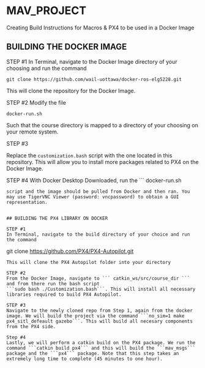 # MAV_PROJECT
Creating Build Instructions for Macros &amp; PX4 to be used in a Docker Image

## BUILDING THE DOCKER IMAGE 
STEP #1
In Terminal, navigate to the Docker Image directory of your choosing and run the command
```
git clone https://github.com/wail-uottawa/docker-ros-elg5228.git
```
This will clone the repository for the Docker Image. 

STEP #2
Modify the file
```
docker-run.sh
```
Such that the course directory is mapped to a directory of your choosing on your remote system. 

STEP #3

Replace the ```customization.bash``` script with the one located in this repository. This will allow you to install more packages related to PX4 on the Docker Image.

STEP #4
With Docker Desktop Downloaded, run the ```
docker-run.sh
```
script and the image should be pulled from Docker and then ran. You may use TigerVNC Viewer (password: vncpassword) to obtain a GUI representation.


## BUILDING THE PX4 LIBRARY ON DOCKER

STEP #1
In Terminal, navigate to the build directory of your choice and run the command
```
git clone https://github.com/PX4/PX4-Autopilot.git 
```
This will clone the PX4 Autopilot folder into your directory

STEP #2 
From the Docker Image, navigate to ``` catkin_ws/src/course_dir ``` and from there run the bash script
```sudo bash ./Customization.bash```. This will install all necessary libraries required to build PX4 Autopilot. 

STEP #3
Navigate to the newly cloned repo from Step 1, again from the docker image. We will build the project via the command ```no_sim=1 make px4_sitl_defeault gazebo```. This will build all necesary components from the PX4 side.

Step #4
Lastly, we will perform a catkin build on the PX4 package. We run the command ```catkin build px4``` and this will build the ```mav_msgs``` package and the ```px4``` package. Note that this step takes an extremely long time to complete (45 minutes to one hour). 
